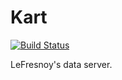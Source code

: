 Kart
====

[![Build Status](https://travis-ci.org/Fresnoy/kart.svg?branch=master)](https://travis-ci.org/Fresnoy/kart)

LeFresnoy's data server.

